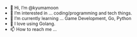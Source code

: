 - 👋 Hi, I’m @kyumamoon
- 👀 I’m interested in ... coding/programming and tech things.
- 🌱 I’m currently learning ... Game Development, Go, Python
- 💞️ I love using Golang.
- 📫 How to reach me ...

<!---
kyumamoon/kyumamoon is a ✨ special ✨ repository because its `README.md` (this file) appears on your GitHub profile.
You can click the Preview link to take a look at your changes.
--->
